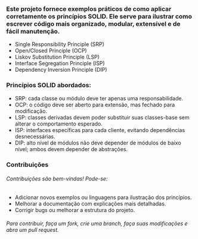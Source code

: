 ### Este projeto fornece exemplos práticos de como aplicar corretamente os princípios SOLID. Ele serve para ilustrar como escrever código mais organizado, modular, extensível e de fácil manutenção.
* Single Responsibility Principle (SRP)
* Open/Closed Principle (OCP)
* Liskov Substitution Principle (LSP)
* Interface Segregation Principle (ISP)
* Dependency Inversion Principle (DIP)

### Princípios SOLID abordados:

* SRP: cada classe ou módulo deve ter apenas uma responsabilidade.
* OCP: o código deve ser aberto para extensão, mas fechado para modificação.
* LSP: classes derivadas devem poder substituir suas classes-base sem alterar o comportamento esperado.
* ISP: interfaces específicas para cada cliente, evitando dependências desnecessárias.
* DIP: alto nível de módulos não deve depender de módulos de baixo nível; ambos devem depender de abstrações.

### Contribuições
###### Contribuições são bem-vindas! Pode-se:
* Adicionar novos exemplos ou linguagens para ilustração dos princípios.
* Melhorar a documentação com explicações mais detalhadas.
* Corrigir bugs ou melhorar a estrutura do projeto.

###### Para contribuir, faça um fork, crie uma branch, faça suas modificações e abra um pull request.
